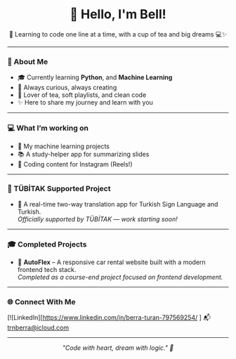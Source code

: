 <h1 align="center">🌸 Hello, I'm Bell! </h1>
<p align="center">
  🍵 Learning to code one line at a time, with a cup of tea and big dreams 💻✨
</p>

---

### 🦋 About Me
- 🎓 Currently learning **Python**, and **Machine Learning**
- 🌱 Always curious, always creating
- 🧁 Lover of tea, soft playlists, and clean code
- ✨ Here to share my journey and learn with you

---

### 💻 What I’m working on
- 🧠 My machine learning projects
- 📚 A study-helper app for summarizing slides
- 🎥 Coding content for Instagram (Reels!)

---

### 🧠 TÜBİTAK Supported Project
- 🤟 A real-time two-way translation app for Turkish Sign Language and Turkish.  
  *Officially supported by TÜBİTAK — work starting soon!*

---

### 🎓 Completed Projects
- 🚗 **AutoFlex** – A responsive car rental website built with a modern frontend tech stack.  
  *Completed as a course-end project focused on frontend development.*

---

### 🌐 Connect With Me
[![LinkedIn][https://www.linkedin.com/in/berra-turan-797569254/ ]
📬 trnberra@icloud.com

---

<p align="center"><i>"Code with heart, dream with logic." 💖</i></p>

